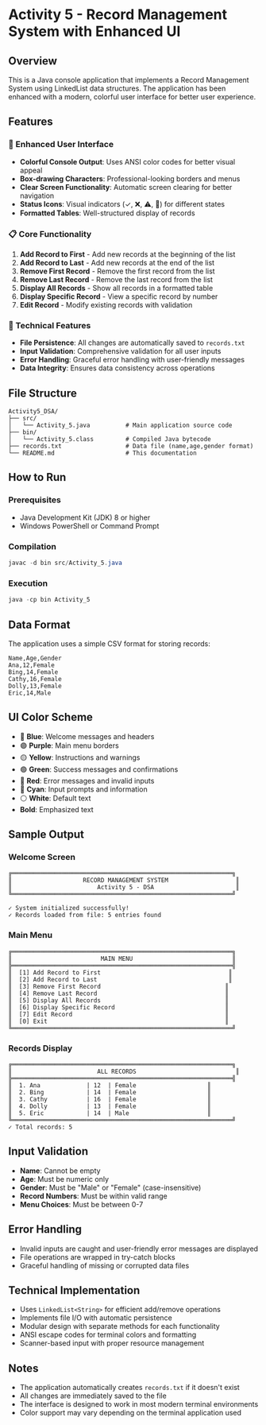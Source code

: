 # Activity 5 - Record Management System with Enhanced UI

## Overview
This is a Java console application that implements a Record Management System using LinkedList data structures. The application has been enhanced with a modern, colorful user interface for better user experience.

## Features

### 🎨 Enhanced User Interface
- **Colorful Console Output**: Uses ANSI color codes for better visual appeal
- **Box-drawing Characters**: Professional-looking borders and menus
- **Clear Screen Functionality**: Automatic screen clearing for better navigation
- **Status Icons**: Visual indicators (✓, ❌, ⚠️, 📝) for different states
- **Formatted Tables**: Well-structured display of records

### 📋 Core Functionality
1. **Add Record to First** - Add new records at the beginning of the list
2. **Add Record to Last** - Add new records at the end of the list
3. **Remove First Record** - Remove the first record from the list
4. **Remove Last Record** - Remove the last record from the list
5. **Display All Records** - Show all records in a formatted table
6. **Display Specific Record** - View a specific record by number
7. **Edit Record** - Modify existing records with validation

### 🔧 Technical Features
- **File Persistence**: All changes are automatically saved to `records.txt`
- **Input Validation**: Comprehensive validation for all user inputs
- **Error Handling**: Graceful error handling with user-friendly messages
- **Data Integrity**: Ensures data consistency across operations

## File Structure
```
Activity5_DSA/
├── src/
│   └── Activity_5.java          # Main application source code
├── bin/
│   └── Activity_5.class         # Compiled Java bytecode
├── records.txt                  # Data file (name,age,gender format)
└── README.md                    # This documentation
```

## How to Run

### Prerequisites
- Java Development Kit (JDK) 8 or higher
- Windows PowerShell or Command Prompt

### Compilation
```powershell
javac -d bin src/Activity_5.java
```

### Execution
```powershell
java -cp bin Activity_5
```

## Data Format
The application uses a simple CSV format for storing records:
```
Name,Age,Gender
Ana,12,Female
Bing,14,Female
Cathy,16,Female
Dolly,13,Female
Eric,14,Male
```

## UI Color Scheme
- 🔵 **Blue**: Welcome messages and headers
- 🟣 **Purple**: Main menu borders
- 🟡 **Yellow**: Instructions and warnings
- 🟢 **Green**: Success messages and confirmations
- 🔴 **Red**: Error messages and invalid inputs
- 🔵 **Cyan**: Input prompts and information
- ⚪ **White**: Default text
- **Bold**: Emphasized text

## Sample Output

### Welcome Screen
```
╔══════════════════════════════════════════════════════════════╗
║                    RECORD MANAGEMENT SYSTEM                   ║
║                        Activity 5 - DSA                       ║
╚══════════════════════════════════════════════════════════════╝

✓ System initialized successfully!
✓ Records loaded from file: 5 entries found
```

### Main Menu
```
╔══════════════════════════════════════════════════════════════╗
║                         MAIN MENU                            ║
╠══════════════════════════════════════════════════════════════╣
║  [1] Add Record to First                                    ║
║  [2] Add Record to Last                                     ║
║  [3] Remove First Record                                   ║
║  [4] Remove Last Record                                    ║
║  [5] Display All Records                                   ║
║  [6] Display Specific Record                               ║
║  [7] Edit Record                                           ║
║  [0] Exit                                                  ║
╚══════════════════════════════════════════════════════════════╝
```

### Records Display
```
╔══════════════════════════════════════════════════════════════╗
║                        ALL RECORDS                            ║
╠══════════════════════════════════════════════════════════════╣
║  1. Ana             | 12  | Female                    ║
║  2. Bing            | 14  | Female                    ║
║  3. Cathy           | 16  | Female                    ║
║  4. Dolly           | 13  | Female                    ║
║  5. Eric            | 14  | Male                      ║
╚══════════════════════════════════════════════════════════════╝
✓ Total records: 5
```

## Input Validation
- **Name**: Cannot be empty
- **Age**: Must be numeric only
- **Gender**: Must be "Male" or "Female" (case-insensitive)
- **Record Numbers**: Must be within valid range
- **Menu Choices**: Must be between 0-7

## Error Handling
- Invalid inputs are caught and user-friendly error messages are displayed
- File operations are wrapped in try-catch blocks
- Graceful handling of missing or corrupted data files

## Technical Implementation
- Uses `LinkedList<String>` for efficient add/remove operations
- Implements file I/O with automatic persistence
- Modular design with separate methods for each functionality
- ANSI escape codes for terminal colors and formatting
- Scanner-based input with proper resource management

## Notes
- The application automatically creates `records.txt` if it doesn't exist
- All changes are immediately saved to the file
- The interface is designed to work in most modern terminal environments
- Color support may vary depending on the terminal application used
